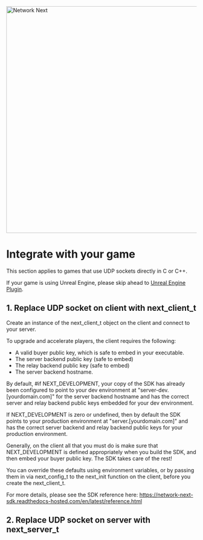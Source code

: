 <img src="https://static.wixstatic.com/media/799fd4_0512b6edaeea4017a35613b4c0e9fc0b~mv2.jpg/v1/fill/w_1200,h_140,al_c,q_80,usm_0.66_1.00_0.01/networknext_logo_colour_black_RGB_tightc.jpg" alt="Network Next" width="600"/>

<br>

# Integrate with your game

This section applies to games that use UDP sockets directly in C or C++. 

If your game is using Unreal Engine, please skip ahead to [Unreal Engine Plugin](unreal_engine_plugin.md).

## 1. Replace UDP socket on client with next_client_t

Create an instance of the next_client_t object on the client and connect to your server.

To upgrade and accelerate players, the client requires the following:

* A valid buyer public key, which is safe to embed in your executable.
* The server backend public key (safe to embed)
* The relay backend public key (safe to embed)
* The server backend hostname.

By default, #if NEXT_DEVELOPMENT, your copy of the SDK has already been configured to point to your dev environment at "server-dev.[yourdomain.com]" for the server backend hostname and has the correct server and relay backend public keys embedded for your dev environment.

If NEXT_DEVELOPMENT is zero or undefined, then by default the SDK points to your production environment at "server.[yourdomain.com]" and has the correct server backend and relay backend public keys for your production environment.

Generally, on the client all that you must do is make sure that NEXT_DEVELOPMENT is defined appropriately when you build the SDK, and then embed your buyer public key. The SDK takes care of the rest!

You can override these defaults using environment variables, or by passing them in via next_config_t to the next_init function on the client, before you create the next_client_t.

For more details, please see the SDK reference here: https://network-next-sdk.readthedocs-hosted.com/en/latest/reference.html

## 2. Replace UDP socket on server with next_server_t

